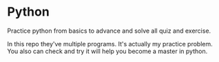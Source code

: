 # Python
Practice python from basics to advance and solve all quiz and exercise.

In this repo they've multiple programs. It's actually my  practice problem. You also can check and try it will help you become a master in python.
